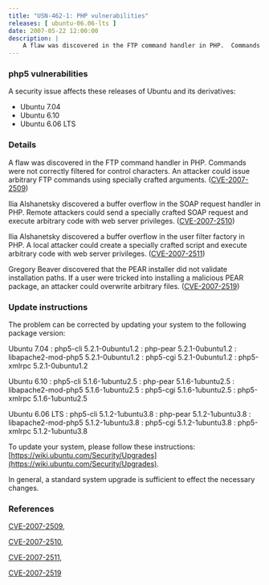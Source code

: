 ```yaml
---
title: "USN-462-1: PHP vulnerabilities"
releases: [ ubuntu-06.06-lts ]
date: 2007-05-22 12:00:00
description: |
    A flaw was discovered in the FTP command handler in PHP.  Commands were not correctly filtered for control characters.  An attacker could issue arbitrary FTP commands using specially crafted arguments.  ([CVE-2007-2509](http://people.ubuntu.com/~ubuntu-security/cve/CVE-2007-2509))
--- 
```

 
### php5 vulnerabilities

A security issue affects these releases of Ubuntu and its derivatives:

* Ubuntu 7.04
* Ubuntu 6.10
* Ubuntu 6.06 LTS

### Details

A flaw was discovered in the FTP command handler in PHP. Commands were not correctly filtered for control characters. An attacker could issue arbitrary FTP commands using specially crafted arguments. ([CVE-2007-2509](http://people.ubuntu.com/~ubuntu-security/cve/CVE-2007-2509))

Ilia Alshanetsky discovered a buffer overflow in the SOAP request handler in PHP. Remote attackers could send a specially crafted SOAP request and execute arbitrary code with web server privileges. ([CVE-2007-2510](http://people.ubuntu.com/~ubuntu-security/cve/CVE-2007-2510))

Ilia Alshanetsky discovered a buffer overflow in the user filter factory in PHP. A local attacker could create a specially crafted script and execute arbitrary code with web server privileges. ([CVE-2007-2511](http://people.ubuntu.com/~ubuntu-security/cve/CVE-2007-2511))

Gregory Beaver discovered that the PEAR installer did not validate installation paths. If a user were tricked into installing a malicious PEAR package, an attacker could overwrite arbitrary files. ([CVE-2007-2519](http://people.ubuntu.com/~ubuntu-security/cve/CVE-2007-2519))

### Update instructions

The problem can be corrected by updating your system to the following package version:

Ubuntu 7.04
 : php5-cli <span>5.2.1-0ubuntu1.2</span>
 : php-pear <span>5.2.1-0ubuntu1.2</span>
 : libapache2-mod-php5 <span>5.2.1-0ubuntu1.2</span>
 : php5-cgi <span>5.2.1-0ubuntu1.2</span>
 : php5-xmlrpc <span>5.2.1-0ubuntu1.2</span>

Ubuntu 6.10
 : php5-cli <span>5.1.6-1ubuntu2.5</span>
 : php-pear <span>5.1.6-1ubuntu2.5</span>
 : libapache2-mod-php5 <span>5.1.6-1ubuntu2.5</span>
 : php5-cgi <span>5.1.6-1ubuntu2.5</span>
 : php5-xmlrpc <span>5.1.6-1ubuntu2.5</span>

Ubuntu 6.06 LTS
 : php5-cli <span>5.1.2-1ubuntu3.8</span>
 : php-pear <span>5.1.2-1ubuntu3.8</span>
 : libapache2-mod-php5 <span>5.1.2-1ubuntu3.8</span>
 : php5-cgi <span>5.1.2-1ubuntu3.8</span>
 : php5-xmlrpc <span>5.1.2-1ubuntu3.8</span>

To update your system, please follow these instructions: [https://wiki.ubuntu.com/Security/Upgrades](https://wiki.ubuntu.com/Security/Upgrades).

In general, a standard system upgrade is sufficient to effect the necessary changes.

### References

 [CVE-2007-2509](http://people.ubuntu.com/~ubuntu-security/cve/CVE-2007-2509), 

 [CVE-2007-2510](http://people.ubuntu.com/~ubuntu-security/cve/CVE-2007-2510), 

 [CVE-2007-2511](http://people.ubuntu.com/~ubuntu-security/cve/CVE-2007-2511), 

 [CVE-2007-2519](http://people.ubuntu.com/~ubuntu-security/cve/CVE-2007-2519)
 
